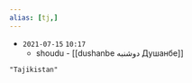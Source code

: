 ```yaml
---
alias: [tj,]
---
```


- `2021-07-15`  `10:17`
	- shoudu -  [[dushanbe دوشنبه‎ Душанбе]]

```query
"Tajikistan"
```
